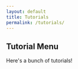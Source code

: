 ```yaml
---
layout: default
title: Tutorials
permalink: /tutorials/
---
```


## Tutorial Menu

Here's a bunch of tutorials!
